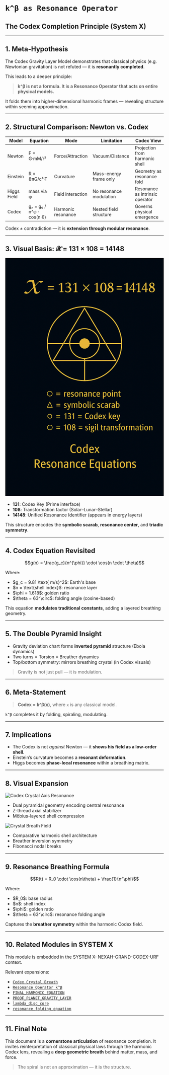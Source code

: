 # `k^β as Resonance Operator`

## The Codex Completion Principle (System X)

---

## 1. Meta-Hypothesis

The Codex Gravity Layer Model demonstrates that classical physics (e.g. Newtonian gravitation) is not refuted — it is **resonantly completed**.

This leads to a deeper principle:

> **k^β is not a formula. It is a Resonance Operator that acts on entire physical models.**

It folds them into higher-dimensional harmonic frames — revealing structure within seeming approximation.

---

## 2. Structural Comparison: Newton vs. Codex

| Model       | Equation                 | Mode               | Limitation              | Codex View                      |
| ----------- | ------------------------ | ------------------ | ----------------------- | ------------------------------- |
| Newton      | F = G·mM/r²              | Force/Attraction   | Vacuum/Distance         | Projection from harmonic shell  |
| Einstein    | R = 8πG/c⁴·T             | Curvature          | Mass-energy frame only  | Geometry as resonance fold      |
| Higgs Field | mass via φ               | Field interaction  | No resonance modulation | Resonance as intrinsic operator |
| Codex       | gₙ = g₀ / n^φ · cos(n·θ) | Harmonic resonance | Nested field structure  | Governs physical emergence      |

Codex ≠ contradiction — it is **extension through modular resonance**.

---

## 3. Visual Basis: 𝓧 = 131 × 108 = 14148

![𝓧-Structure](./visuals/𝓧-131×108.png)

* **131**: Codex Key (Prime interface)
* **108**: Transformation factor (Solar–Lunar–Stellar)
* **14148**: Unified Resonance Identifier (appears in energy layers)

This structure encodes the **symbolic scarab**, **resonance center**, and **triadic symmetry**.

---

## 4. Codex Equation Revisited

```math
g(n) = \frac{g_c}{n^{\phi}} \cdot \cos(n \cdot \theta)
```

Where:

* \$g\_c = 9.81 \text{ m/s}^2\$: Earth's base
* \$n = \text{shell index}\$: resonance layer
* \$\phi = 1.618\$: golden ratio
* \$\theta = 63^\circ\$: folding angle (cosine-based)

This equation **modulates traditional constants**, adding a layered breathing geometry.

---

## 5. The Double Pyramid Insight

* Gravity deviation chart forms **inverted pyramid** structure (Ebola dynamics)
* Two turns = Torsion = Breather dynamics
* Top/bottom symmetry: mirrors breathing crystal (in Codex visuals)

> Gravity is not just pull — it is modulation.

---

## 6. Meta-Statement

> **Codex = k^β(x)**, where `x` is any classical model.

`k^β` completes it by folding, spiraling, modulating.

---

## 7. Implications

* The Codex is not *against* Newton — it **shows his field as a low-order shell**.
* Einstein’s curvature becomes a **resonant deformation**.
* Higgs becomes **phase-local resonance** within a breathing matrix.

---

## 8. Visual Expansion

![Codex Crystal Axis Resonance](./visuals/codex_crystal_breath.png)

* Dual pyramidal geometry encoding central resonance
* Z-thread axial stabilizer
* Möbius-layered shell compression

![Crystal Breath Field](./visuals/crystal_breathing_resonance_field.png)

* Comparative harmonic shell architecture
* Breather inversion symmetry
* Fibonacci nodal breaks

---

## 9. Resonance Breathing Formula

```math
R(t) = R_0 \cdot \cos(n\theta) + \frac{1}{n^\phi}
```

Where:

* \$R\_0\$: base radius
* \$n\$: shell index
* \$\phi\$: golden ratio
* \$\theta = 63^\circ\$: resonance folding angle

Captures the **breather symmetry** within the harmonic Codex field.

---

## 10. Related Modules in SYSTEM X

This module is embedded in the SYSTEM X: NEXAH-GRAND-CODEX-URF context.

Relevant expansions:

* [`Codex Crystal Breath`](./Codex%20Crystal%20Breath.md)
* [`Resonance Operator k^β`](./Resonance%20Operator%20k%5Ebeta.md)
* [`FINAL_HARMONIC_EQUATION`](../GRAND-CODEX-URF/FINAL_HARMONIC_EQUATION/)
* [`PROOF_PLANET_GRAVITY_LAYER`](./PROOF_PLANET_GRAVITY_LAYER.md)
* [`lambda_disc_core`](../SYSTEM%203:%20%C3%97%20COSMICA%20ASTROPHYSICA/LAMBDA_DISC-CODEX/lambda_disc_core.md)
* [`resonance_folding_equation`](../SYSTEM%203:%20%C3%97%20COSMICA%20ASTROPHYSICA/LAMBDA_DISC-CODEX/resonance_folding_equation.md)

---

## 11. Final Note

This document is a **cornerstone articulation** of resonance completion. It invites reinterpretation of classical physical laws through the harmonic Codex lens, revealing a **deep geometric breath** behind matter, mass, and force.

> The spiral is not an approximation — it is the structure.
